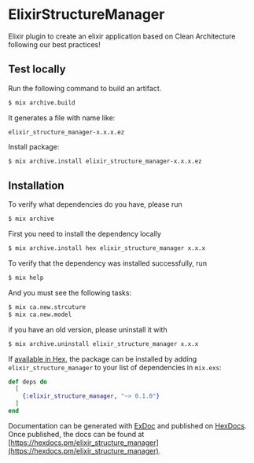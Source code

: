 # ElixirStructureManager

Elixir plugin to create an elixir application based on Clean Architecture following our best practices!

## Test locally

Run the following command to build an artifact.

```bash
$ mix archive.build
```

It generates a file with name like:

```
elixir_structure_manager-x.x.x.ez
```

Install package:
```bash
$ mix archive.install elixir_structure_manager-x.x.x.ez
``` 

## Installation

To verify what dependencies do you have, please run
```bash
$ mix archive
```

First you need to install the dependency locally

```bash
$ mix archive.install hex elixir_structure_manager x.x.x
```

To verify that the dependency was installed successfully, run

```bash
$ mix help
```

And you must see the following tasks:
```bash
$ mix ca.new.strcuture
$ mix ca.new.model
```

if you have an old version, please uninstall it with
```bash
$ mix archive.uninstall elixir_structure_manager x.x.x
```

If [available in Hex](https://hex.pm/docs/publish), the package can be installed
by adding `elixir_structure_manager` to your list of dependencies in `mix.exs`:

```elixir
def deps do
  [
    {:elixir_structure_manager, "~> 0.1.0"}
  ]
end
```

Documentation can be generated with [ExDoc](https://github.com/elixir-lang/ex_doc)
and published on [HexDocs](https://hexdocs.pm). Once published, the docs can
be found at [https://hexdocs.pm/elixir_structure_manager](https://hexdocs.pm/elixir_structure_manager).

